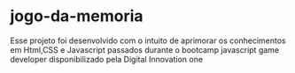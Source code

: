 # jogo-da-memoria
Esse projeto foi desenvolvido com o intuito de aprimorar os conhecimentos em Html,CSS e Javascript passados durante o bootcamp javascript game developer disponibilizado pela Digital Innovation one
